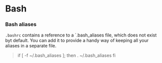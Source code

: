 # Bash

### Bash aliases
`.bashrc` contains a reference to a `.bash_aliases file, which does not exist byt default. You can add it to provide a handy way of keeping all your aliases in a separate file.
> if [ -f ~/.bash_aliases ]; then
>     . ~/.bash_aliases
> fi
